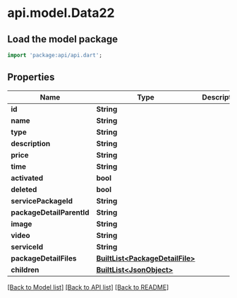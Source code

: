 # api.model.Data22

## Load the model package
```dart
import 'package:api/api.dart';
```

## Properties
Name | Type | Description | Notes
------------ | ------------- | ------------- | -------------
**id** | **String** |  | [optional] 
**name** | **String** |  | [optional] 
**type** | **String** |  | [optional] 
**description** | **String** |  | [optional] 
**price** | **String** |  | [optional] 
**time** | **String** |  | [optional] 
**activated** | **bool** |  | [optional] 
**deleted** | **bool** |  | [optional] 
**servicePackageId** | **String** |  | [optional] 
**packageDetailParentId** | **String** |  | [optional] 
**image** | **String** |  | [optional] 
**video** | **String** |  | [optional] 
**serviceId** | **String** |  | [optional] 
**packageDetailFiles** | [**BuiltList&lt;PackageDetailFile&gt;**](PackageDetailFile.md) |  | [optional] 
**children** | [**BuiltList&lt;JsonObject&gt;**](JsonObject.md) |  | [optional] 

[[Back to Model list]](../README.md#documentation-for-models) [[Back to API list]](../README.md#documentation-for-api-endpoints) [[Back to README]](../README.md)


